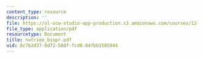 ```yaml
---
content_type: resource
description: ''
file: https://ol-ocw-studio-app-production.s3.amazonaws.com/courses/12-097-chemical-investigations-of-boston-harbor-january-iap-2006/8c7b2d370d7258dffcd804fbb1505944_nutriee_biopr.pdf
file_type: application/pdf
resourcetype: Document
title: nutriee_biopr.pdf
uid: 8c7b2d37-0d72-58df-fcd8-04fbb1505944
---
```

